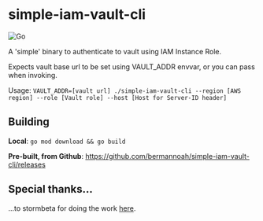 # simple-iam-vault-cli

![Go](https://github.com/bermannoah/simple-iam-vault-cli/workflows/Go/badge.svg)

A 'simple' binary to authenticate to vault using IAM Instance Role.

Expects vault base url to be set using VAULT_ADDR envvar, or you can pass when invoking.

Usage: `VAULT_ADDR=[vault url] ./simple-iam-vault-cli --region [AWS region] --role [Vault role] --host [Host for Server-ID header]`

## Building

**Local**: `go mod download && go build`

**Pre-built, from Github**: https://github.com/bermannoah/simple-iam-vault-cli/releases

## Special thanks...

...to stormbeta for doing the work [here](https://github.com/stormbeta/snippets/tree/master/golang/vault-iam-auth).
